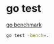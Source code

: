 # go test

[go benchmark](https://dave.cheney.net/2013/06/30/how-to-write-benchmarks-in-go)

``` sh
go test -bench=.
```